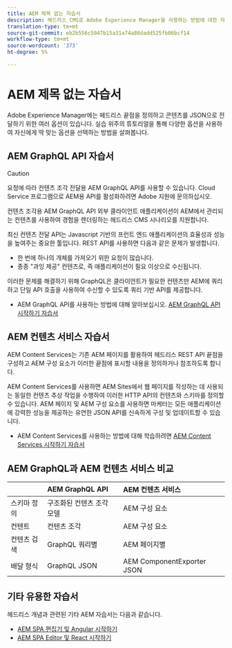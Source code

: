 ```yaml
---
title: AEM 제목 없는 자습서
description: 헤드리스 CMS로 Adobe Experience Manager을 사용하는 방법에 대한 자습서 모음입니다.
translation-type: tm+mt
source-git-commit: eb2b556c5947b15a31a74a86dadd525fb06bcf14
workflow-type: tm+mt
source-wordcount: '373'
ht-degree: 5%

---
```



# AEM 제목 없는 자습서

Adobe Experience Manager에는 헤드리스 끝점을 정의하고 콘텐츠를 JSON으로 전달하기 위한 여러 옵션이 있습니다. 실습 위주의 튜토리얼을 통해 다양한 옵션을 사용하여 자신에게 딱 맞는 옵션을 선택하는 방법을 살펴봅니다.

## AEM GraphQL API 자습서

>[!CAUTION]
>
> 요청에 따라 컨텐츠 조각 전달용 AEM GraphQL API를 사용할 수 있습니다.
> Cloud Service 프로그램으로 AEM용 API를 활성화하려면 Adobe 지원에 문의하십시오.

컨텐츠 조각용 AEM GraphQL API
외부 클라이언트 애플리케이션이 AEM에서 관리되는 컨텐츠를 사용하여 경험을 렌더링하는 헤드리스 CMS 시나리오를 지원합니다.

최신 컨텐츠 전달 API는 Javascript 기반의 프런트 엔드 애플리케이션의 효율성과 성능을 높여주는 중요한 툴입니다. REST API를 사용하면 다음과 같은 문제가 발생합니다.

* 한 번에 하나의 개체를 가져오기 위한 요청이 많습니다.
* 종종 &quot;과잉 제공&quot; 컨텐츠로, 즉 애플리케이션이 필요 이상으로 수신됩니다.

이러한 문제를 해결하기 위해 GraphQL은 클라이언트가 필요한 컨텐츠만 AEM에 쿼리하고 단일 API 호출을 사용하여 수신할 수 있도록 쿼리 기반 API를 제공합니다.

* AEM GraphQL API를 사용하는 방법에 대해 알아보십시오. [AEM GraphQL API 시작하기 자습서](./graphql/overview.md)

## AEM 컨텐츠 서비스 자습서

AEM Content Services는 기존 AEM 페이지를 활용하여 헤드리스 REST API 끝점을 구성하고 AEM 구성 요소가 이러한 끝점에 표시할 내용을 정의하거나 참조하도록 합니다.

AEM Content Services를 사용하면 AEM Sites에서 웹 페이지를 작성하는 데 사용되는 동일한 컨텐츠 추상 작업을 수행하여 이러한 HTTP API의 컨텐츠와 스키마를 정의할 수 있습니다. AEM 페이지 및 AEM 구성 요소를 사용하면 마케터는 모든 애플리케이션에 강력한 성능을 제공하는 유연한 JSON API를 신속하게 구성 및 업데이트할 수 있습니다.

* AEM Content Services를 사용하는 방법에 대해 학습하려면 [AEM Content Services 시작하기 자습서](./content-services/overview.md)

## AEM GraphQL과 AEM 컨텐츠 서비스 비교

|  | AEM GraphQL API | AEM 컨텐츠 서비스 |
|--------------------------------|:-----------------|:---------------------|
| 스키마 정의 | 구조화된 컨텐츠 조각 모델 | AEM 구성 요소 |
| 컨텐트 | 컨텐츠 조각 | AEM 구성 요소 |
| 컨텐츠 검색 | GraphQL 쿼리별 | AEM 페이지별 |
| 배달 형식 | GraphQL JSON | AEM ComponentExporter JSON |

## 기타 유용한 자습서

헤드리스 개념과 관련된 기타 AEM 자습서는 다음과 같습니다.

* [AEM SPA 편집기 및 Angular 시작하기](https://experienceleague.adobe.com/docs/experience-manager-learn/spa-angular-tutorial/overview.html)
* [AEM SPA Editor 및 React 시작하기](https://experienceleague.adobe.com/docs/experience-manager-learn/spa-react-tutorial/overview.html)